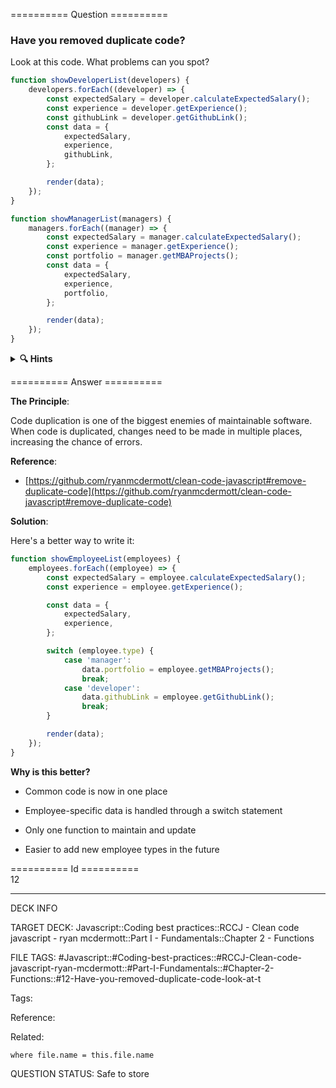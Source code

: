 ========== Question ==========  

### Have you removed duplicate code?

Look at this code. What problems can you spot?

```javascript
function showDeveloperList(developers) {
    developers.forEach((developer) => {
        const expectedSalary = developer.calculateExpectedSalary();
        const experience = developer.getExperience();
        const githubLink = developer.getGithubLink();
        const data = {
            expectedSalary,
            experience,
            githubLink,
        };

        render(data);
    });
}

function showManagerList(managers) {
    managers.forEach((manager) => {
        const expectedSalary = manager.calculateExpectedSalary();
        const experience = manager.getExperience();
        const portfolio = manager.getMBAProjects();
        const data = {
            expectedSalary,
            experience,
            portfolio,
        };

        render(data);
    });
}
```

<details><summary><b>🔍 Hints</b></summary>

<b>Think about</b>:

-   What code is being repeated in both functions?

-   Could these functions be combined?

-   How could we handle the differences between developers and managers?

</details>  

========== Answer ==========  

**The Principle**:

Code duplication is one of the biggest enemies of maintainable software. When code is duplicated, changes need to be made in multiple places, increasing the chance of errors.

**Reference**:

-   [https://github.com/ryanmcdermott/clean-code-javascript#remove-duplicate-code](https://github.com/ryanmcdermott/clean-code-javascript#remove-duplicate-code)

**Solution**:

Here's a better way to write it:

```javascript
function showEmployeeList(employees) {
    employees.forEach((employee) => {
        const expectedSalary = employee.calculateExpectedSalary();
        const experience = employee.getExperience();

        const data = {
            expectedSalary,
            experience,
        };

        switch (employee.type) {
            case 'manager':
                data.portfolio = employee.getMBAProjects();
                break;
            case 'developer':
                data.githubLink = employee.getGithubLink();
                break;
        }

        render(data);
    });
}
```

**Why is this better?**

-   Common code is now in one place

-   Employee-specific data is handled through a switch statement

-   Only one function to maintain and update

-   Easier to add new employee types in the future

========== Id ==========  
12

---

DECK INFO

TARGET DECK: Javascript::Coding best practices::RCCJ - Clean code javascript - ryan mcdermott::Part I - Fundamentals::Chapter 2 - Functions

FILE TAGS: #Javascript::#Coding-best-practices::#RCCJ-Clean-code-javascript-ryan-mcdermott::#Part-I-Fundamentals::#Chapter-2-Functions::#12-Have-you-removed-duplicate-code-look-at-t

Tags:

Reference:

Related:

```dataview
where file.name = this.file.name
```

QUESTION STATUS: Safe to store
